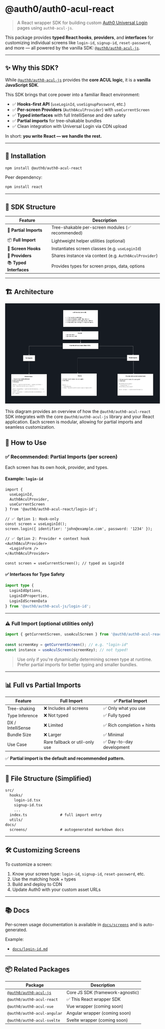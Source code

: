 # @auth0/auth0-acul-react

> A React wrapper SDK for building custom [Auth0 Universal Login](https://auth0.com/docs/customize/universal-login-pages) pages using `auth0-acul-js`.

This package provides **typed React hooks**, **providers**, and **interfaces** for customizing individual screens like `login-id`, `signup-id`, `reset-password`, and more — all powered by the vanilla SDK: [`@auth0/auth0-acul-js`](https://www.npmjs.com/package/@auth0/auth0-acul-js).

---

## ✨ Why this SDK?

While [`@auth0/auth0-acul-js`](https://www.npmjs.com/package/@auth0/auth0-acul-js) provides the **core ACUL logic**, it is a **vanilla JavaScript SDK**.

This SDK brings that core power into a familiar React environment:

- ✅ **Hooks-first API** (`useLoginId`, `useSignupPassword`, etc.)
- ✅ **Per-screen Providers** (`Auth0AculProvider`) with `useCurrentScreen`
- ✅ **Typed interfaces** with full IntelliSense and dev safety
- ✅ **Partial imports** for tree-shakable bundles
- ✅ Clean integration with Universal Login via CDN upload

In short: **you write React — we handle the rest.**

---

## 🚀 Installation

```bash
npm install @auth0/auth0-acul-react
```

Peer dependency:
```bash
npm install react
```

---

## 🧱 SDK Structure

| Feature                      | Description                                          |
|------------------------------|------------------------------------------------------|
| 🧩 **Partial Imports**         | Tree-shakable per-screen modules (✅ recommended)     |
| 📦 **Full Import**            | Lightweight helper utilities (optional)             |
| 🎯 **Screen Hooks**           | Instantiates screen classes (e.g. `useLoginId`)     |
| 🧪 **Providers**              | Shares instance via context (e.g. `Auth0AculProvider`) |
| 📚 **Typed Interfaces**       | Provides types for screen props, data, options      |

---

## 🏗 Architecture
![Architecture Diagram](./assets/architecture.png)

This diagram provides an overview of how the `@auth0/auth0-acul-react` SDK integrates with the core `@auth0/auth0-acul-js` library and your React application. Each screen is modular, allowing for partial imports and seamless customization.

## 🧭 How to Use

### ✅ **Recommended: Partial Imports (per screen)**

Each screen has its own hook, provider, and types.

#### Example: `login-id`

```tsx
import {
  useLoginId,
  Auth0AculProvider,
  useCurrentScreen
} from '@auth0/auth0-acul-react/login-id';

// ✅ Option 1: Hook-only
const screen = useLoginId();
screen.login({ identifier: 'john@example.com', password: '1234' });

// ✅ Option 2: Provider + context hook
<Auth0AculProvider>
  <LoginForm />
</Auth0AculProvider>

const screen = useCurrentScreen(); // typed as LoginId
```

#### ✅ Interfaces for Type Safety

```ts
import type {
  LoginIdOptions,
  LoginIdProperties,
  LoginIdScreenData
} from '@auth0/auth0-acul-js/login-id';
```

---

### ⚠️ Full Import (optional utilities only)

```ts
import { getCurrentScreen, useAculScreen } from '@auth0/auth0-acul-react';

const screenKey = getCurrentScreen(); // e.g. "login-id"
const instance = useAculScreen(screenKey); // not typed!
```

> Use only if you're dynamically determining screen type at runtime.
> Prefer partial imports for better typing and smaller bundles.

---

## 📊 Full vs Partial Imports

| Feature                     | Full Import                      | ✅ Partial Import                  |
|----------------------------|----------------------------------|------------------------------------|
| Tree-shaking               | ❌ Includes all screens           | ✅ Only what you use               |
| Type Inference             | ❌ Not typed                      | ✅ Fully typed                     |
| DX / IntelliSense          | ❌ Limited                        | ✅ Rich completion + hints        |
| Bundle Size                | ❌ Larger                         | ✅ Minimal                         |
| Use Case                   | Rare fallback or util-only use   | ✅ Day-to-day development          |

✅ **Partial import is the default and recommended pattern.**

---

## 📁 File Structure (Simplified)

```
src/
  hooks/
    login-id.tsx
    signup-id.tsx
    ...
  index.ts               # full import entry
  utils/
docs/
  screens/               # autogenerated markdown docs
```

---

## 🛠️ Customizing Screens

To customize a screen:

1. Know your screen type: `login-id`, `signup-id`, `reset-password`, etc.
2. Use the matching hook + types
3. Build and deploy to CDN
4. Update Auth0 with your custom asset URLs

---

## 📚 Docs

Per-screen usage documentation is available in [`docs/screens`](../docs/screens) and is auto-generated.

Example:
- [`docs/login-id.md`](./docs/login-id.md)

---

## 📦 Related Packages

| Package                     | Description                            |
|-----------------------------|----------------------------------------|
| [`@auth0/auth0-acul-js`](https://npmjs.com/package/@auth0/auth0-acul-js) | Core JS SDK (framework-agnostic)    |
| `@auth0/auth0-acul-react`   | ✅ This React wrapper SDK               |
| `@auth0/auth0-acul-vue`     | Vue wrapper (coming soon)              |
| `@auth0/auth0-acul-angular` | Angular wrapper (coming soon)          |
| `@auth0/auth0-acul-svelte`  | Svelte wrapper (coming soon)           |
